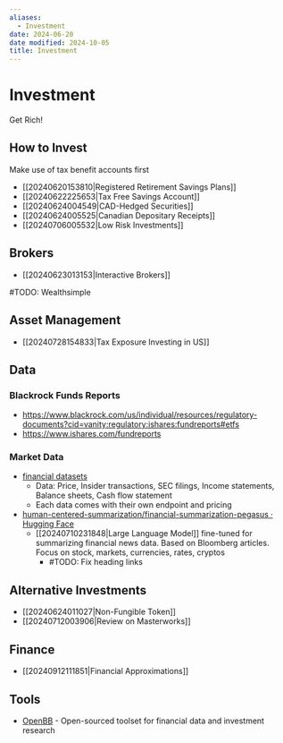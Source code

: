 ```yaml
---
aliases:
  - Investment
date: 2024-06-20
date modified: 2024-10-05
title: Investment
---
```


# Investment

Get Rich!

## How to Invest

Make use of tax benefit accounts first

- [[20240620153810|Registered Retirement Savings Plans]]
- [[20240622225653|Tax Free Savings Account]]
- [[20240624004549|CAD-Hedged Securities]]
- [[20240624005525|Canadian Depositary Receipts]]
- [[20240706005532|Low Risk Investments]]

## Brokers

- [[20240623013153|Interactive Brokers]]

#TODO: Wealthsimple

## Asset Management

- [[20240728154833|Tax Exposure Investing in US]]

## Data

### Blackrock Funds Reports

- https://www.blackrock.com/us/individual/resources/regulatory-documents?cid=vanity:regulatory:ishares:fundreports#etfs
- https://www.ishares.com/fundreports

### Market Data

- [financial datasets](https://www.financialdatasets.ai/)
	- Data: Price, Insider transactions, SEC filings, Income statements, Balance sheets, Cash flow statement
	- Each data comes with their own endpoint and pricing
- [human-centered-summarization/financial-summarization-pegasus · Hugging Face](https://huggingface.co/human-centered-summarization/financial-summarization-pegasus)
	- [[20240710231848|Large Language Model]] fine-tuned for summarizing financial news data. Based on Bloomberg articles. Focus on stock, markets, currencies, rates, cryptos
		- #TODO: Fix heading links

## Alternative Investments

- [[20240624011027|Non-Fungible Token]]
- [[20240712003906|Review on Masterworks]]

## Finance

- [[20240912111851|Financial Approximations]]

## Tools

- [OpenBB](https://github.com/OpenBB-finance/OpenBB) - Open-sourced toolset for financial data and investment research

